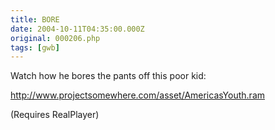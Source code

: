```yaml
---
title: BORE
date: 2004-10-11T04:35:00.000Z
original: 000206.php
tags: [gwb]
---
```


Watch how he bores the pants off this poor kid:

<a href="http://www.projectsomewhere.com/asset/AmericasYouth.ram">http://www.projectsomewhere.com/asset/AmericasYouth.ram</a>

(Requires RealPlayer)
